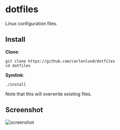# dotfiles

Linux configuration files.

## Install

__Clone__:

    git clone https://github.com/carlenlund/dotfiles
    cd dotfiles

__Symlink__:

    ./install

Note that this will overwrite existing files.

## Screenshot

![screenshot](http://i.imgur.com/5YSOWtO.png)
